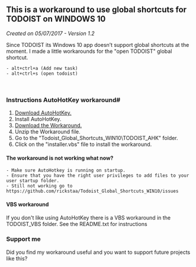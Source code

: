 ## This is a workaround to use global shortcuts for TODOIST on WINDOWS 10
*Created on 05/07/2017 - Version 1.2*

Since TODOIST its Windows 10 app doesn’t support global shortcuts at the moment. I made a  little workarounds for the "open TODOIST" global shortcut.

    - alt+ctrl+a (Add new task)
    - alt+ctrl+s (open todoist)
<br>

### Instructions AutoHotKey workaround#
1. [Download AutoHotKey.](https://autohotkey.com/)
2. Install AutoHotKey.
3. [Download the Workaround.](https://github.com/rickstaa/Todoist_Global_Shortcuts_WIN10/archive/master.zip)
4. Unzip the Workaround file.
5. Go to the "Todoist_Global_Shortcuts_WIN10\TODOIST_AHK" folder.
6. Click on the "installer.vbs" file to install the workaround.

#### The workaround is not working what now?
	- Make sure AutoHotkey is running on startup.
	- Ensure that you have the right user privileges to add files to your user startup folder.
	- Still not working go to https://github.com/rickstaa/Todoist_Global_Shortcuts_WIN10/issues

#### VBS workaround
If you don't like using AutoHotKey there is a VBS workaround in the TODOIST_VBS folder. See the README.txt for instructions 
<br>

### Support me
Did you find my workaround useful and you want to support future projects like this? 
